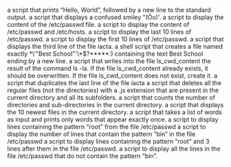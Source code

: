 a script that prints “Hello, World”, followed by a new line to the standard output.
a script that displays a confused smiley "(Ôo)'.
a script to display the content of the /etc/passwd file.
a script to display the content of /etc/passwd and /etc/hosts.
a script to display the last 10 lines of /etc/passwd.
a script to display the first 10 lines of /etc/passwd.
a script that displays the third line of the file iacta.
a shell script that creates a file named exactly \*\\'"Best School"\'\\*$\?\*\*\*\*\*:) containing the text Best School ending by a new line.
 a script that writes into the file ls_cwd_content the result of the command ls -la. If the file ls_cwd_content already exists, it should be overwritten. If the file ls_cwd_content does not exist, create it.
a script that duplicates the last line of the file iacta
a script that deletes all the regular files (not the directories) with a .js extension that are present in the current directory and all its subfolders.
 a script that counts the number of directories and sub-directories in the current directory.
a script that displays the 10 newest files in the current directory.
a script that takes a list of words as input and prints only words that appear exactly once.
a script to display lines containing the pattern “root” from the file /etc/passwd
a script to display the number of lines that contain the pattern “bin” in the file /etc/passwd
a script to display lines containing the pattern “root” and 3 lines after them in the file /etc/passwd.
a script to display all the lines in the file /etc/passwd that do not contain the pattern “bin”.
